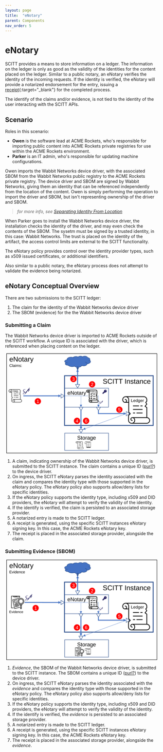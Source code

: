 ```yaml
---
layout: page
title:  "eNotary"
parent: Components
nav_order: 5
---
```


# eNotary

SCITT provides a means to store information on a ledger. The information on the ledger is only as good as the validity of the identities for the content placed on the ledger.
Similar to a public notary, an eNotary verifies the identity of the incoming requests.
If the identity is verified, the eNotary will provide a notarized endorsement for the entry, issuing a [receipt](https://datatracker.ietf.org/doc/draft-birkholz-scitt-receipts/){:target="_blank"} for the completed process.

The identify of the claims and/or evidence, is not tied to the identity of the user interacting with the SCITT APIs.

## Scenario

Roles in this scenario:
- **Owen** is the software lead at ACME Rockets, who's responsible for importing public content into ACME Rockets private registries for use within the ACME Rockets environment.
- **Parker** is an IT admin, who's responsible for updating machine configurations.

Owen imports the Wabbit Networks device driver, with the associated SBOM from the Wabbit Networks public registry to the ACME Rockets private registry.
The device driver and SBOM are signed by Wabbit Networks, giving them an identity that can be referenced independently from the location of the content.
Owen is simply performing the operation to import the driver and SBOM, but isn't representing ownership of the driver and SBOM.

> _for more info, see [Separating Identity From Location](https://stevelasker.blog/2021/09/24/separating-identity-from-location/)_

When Parker goes to install the Wabbit Networks device driver, the installation checks the identity of the driver, and may even check the contents of the SBOM. The sysetm must be signed by a trusted identity, in this case: Wabbit Networks.
The trust is placed on the identity of the artifact, the access control limits are external to the SCITT functionality.

The eNotary policy provides control over the identity provider types, such as x509 issued certificates, or additional identifiers.

Also similar to a public notary, the eNotary process does not attempt to validate the evidence being notarized.

## eNotary Conceptual Overview

There are two submissions to the SCITT ledger:

1. The claim for the identity of the Wabbit Networks device driver
2. The SBOM (evidence) for the the Wabbit Networks device driver

### Submitting a Claim

The Wabbit Networks device driver is imported to ACME Rockets outside of the SCITT workflow. A unique ID is associated with the driver, which is referenced when placing content on the ledger.

<img src="/assets/enotary-claim.svg" alt="SCITT eNotary Claim" style="width:500px;"/>

1. A claim, indicating ownership of the Wabbit Networks device driver, is submitted to the SCITT instance. The claim contains a unique ID ([purl?](https://github.com/ietf-scitt/scitt-web/issues/28)) to the device driver.
2. On ingress, the SCITT eNotary parses the identity associated with the claim and compares the identity type with those supported in the eNotary policy. The eNotary policy also supports allow/deny lists for specific identities.
3. If the eNotary policy supports the identity type, including x509 and DID providers, the eNotary will attempt to verify the validity of the identity.
4. If the identify is verified, the claim is persisted to an associated storage provider.
5. A notarized entry is made to the SCITT ledger.
6. A receipt is generated, using the specific SCITT instances eNotary signing key. In this case, the ACME Rockets eNotary key.
7. The receipt is placed in the associated storage provider, alongside the claim.

### Submitting Evidence (SBOM)

<img src="/assets/enotary-evidence.svg" alt="SCITT eNotary Evidence" style="width:500px;"/>

1. *Evidence*, the SBOM of the Wabbit Networks device driver, is submitted to the SCITT instance. The SBOM contains a unique ID ([purl?](https://github.com/ietf-scitt/scitt-web/issues/28)) to the device driver.
2. On ingress, the SCITT eNotary parses the identity associated with the *evidence* and compares the identity type with those supported in the eNotary policy. The eNotary policy also supports allow/deny lists for specific identities.
3. If the eNotary policy supports the identity type, including x509 and DID providers, the eNotary will attempt to verify the validity of the identity.
4. If the identify is verified, the *evidence* is persisted to an associated storage provider.
5. A notarized entry is made to the SCITT ledger.
6. A receipt is generated, using the specific SCITT instances eNotary signing key. In this case, the ACME Rockets eNotary key.
7. The receipt is placed in the associated storage provider, alongside the *evidence*.
